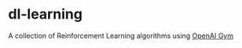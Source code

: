 # dl-learning
A collection of Reinforcement Learning algorithms using [OpenAI Gym](https://github.com/openai/gym)